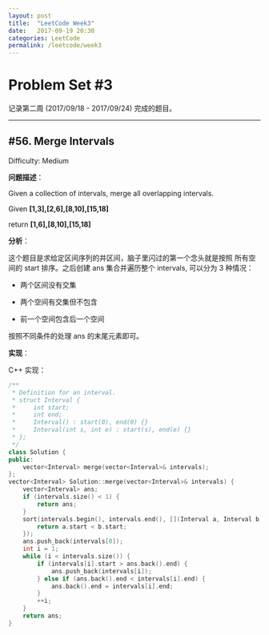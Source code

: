 ```yaml
---
layout: post
title:  "LeetCode Week3"
date:   2017-09-19 20:30
categories: LeetCode
permalink: /leetcode/week3
---
```


# Problem Set #3

记录第二周 (2017/09/18 - 2017/09/24) 完成的题目。

---

## #56. Merge Intervals

Difficulty: Medium

**问题描述**：

Given a collection of intervals, merge all overlapping intervals.

Given **[1,3],[2,6],[8,10],[15,18]**

return **[1,6],[8,10],[15,18]**

**分析**：

这个题目是求给定区间序列的并区间，脑子里闪过的第一个念头就是按照 所有空间的 start 排序。之后创建 ans 集合并遍历整个 intervals, 可以分为 3 种情况：

* 两个区间没有交集

* 两个空间有交集但不包含

* 前一个空间包含后一个空间

按照不同条件的处理 ans 的末尾元素即可。

**实现**：

C++ 实现：

```cpp
/**
 * Definition for an interval.
 * struct Interval {
 *     int start;
 *     int end;
 *     Interval() : start(0), end(0) {}
 *     Interval(int s, int e) : start(s), end(e) {}
 * };
 */
class Solution {
public:
    vector<Interval> merge(vector<Interval>& intervals);
};
vector<Interval> Solution::merge(vector<Interval>& intervals) {
    vector<Interval> ans;
    if (intervals.size() < 1) {
        return ans;
    }
    sort(intervals.begin(), intervals.end(), [](Interval a, Interval b) {
        return a.start < b.start;
    });
    ans.push_back(intervals[0]);
    int i = 1;
    while (i < intervals.size()) {
        if (intervals[i].start > ans.back().end) {
            ans.push_back(intervals[i]);
        } else if (ans.back().end < intervals[i].end) {
            ans.back().end = intervals[i].end;
        }
        ++i;
    }
    return ans;
}
```

